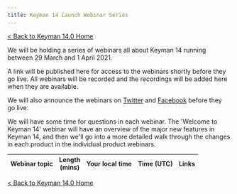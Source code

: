 ```yaml
---
title: Keyman 14 Launch Webinar Series
---
```


[< Back to Keyman 14.0 Home](/14)

We will be holding a series of webinars all about Keyman 14 running between 29
March and 1 April 2021.

A link will be published here for access to the webinars shortly before they go
live. All webinars will be recorded and the recordings will be added here when
they are available.

We will also announce the webinars on [Twitter](https://twitter.com/keyman) and
[Facebook](https://facebook.com/keymanapp) before they go live.

We will have some time for questions in each webinar. The 'Welcome to Keyman 14'
webinar will have an overview of the major new features in Keyman 14, and then
we'll go into a more detailed walk through the changes in each product in the
individual product webinars.

<p style='display: none' id='webinar-cta'>
<a href='https://sil.zoom.us/j/97219405404?pwd=SDY5VDdKRjA3UEtxd2xjeUdUR20wZz09'
class="generic-cta-button" target='_blank'>Join the webinar now!</a></p>

<style>
  @import '/cdn/dev/css/product-grid.css';
</style>
<table class='product-grid'>
<thead>
  <tr>
    <th>Webinar topic</th>
    <th>Length<br>(mins)</th>
    <th>Your local time</th>
    <th>Time (UTC)</th>
    <th>Links</th>
  </tr>
</thead>
<tbody id='webinar-tbody'></tbody>
</table>

<script>
  var webinars = [
    ['MD', 'Welcome to Keyman 14',  45, 2, 29, 19, 0, '1uzOmQSA2oemkwD0N8QiUMx-Q8WwfRuw2UWsfdipEGfc', 'OwiZdkjH1Dg'],
    ['MD', 'Welcome to Keyman 14 (repeat)',  45, 2, 30,  8, 0, '1uzOmQSA2oemkwD0N8QiUMx-Q8WwfRuw2UWsfdipEGfc', '7nCZiB61zGA'],

    'Product webinars',
    ['DW', 'Keyman 14 for Android', 30, 2, 30,  9, 0, '14LVaPdBVNVNK-VZSnnf4bY91w4_L4iRBv7F4Z26UdIU', 'ehk0Bts28JE'],
    ['MD', 'Keyman 14 for macOS',   30, 2, 30,  9, 30, '1TM2nNYaDpa8IgkRfiSEQe8dCytw5jBi8NAYTzCRJJiQ', 'YBE7s07bmBM'],

    ['MD', 'Keyman 14 for Windows', 30, 2, 30, 19, 0, '1iCmRRq_eDBMTIetZNnPg6pPXqsBzpM72cNJV7_Liyd8', 'bu7pBcrS0u8'],
    ['JH', 'Keyman 14 for iOS',     30, 2, 31,  8, 0, '1w3EfFny_XPHS7BV9VyUwXE3MCx_hsp5NMfB7jzWAbJo', 'Tm-7Rvs-6Ig'],
    ['JH', 'keymanweb.com and KeymanWeb Bookmarklet', 30, 2, 31, 8, 30, '1W4JPfWqjCGg3S40_peWmYmbqakyir3xCXUKyADCwazY', 'CESHhnJf8P8'],
    ['EB', 'Keyman 14 for Linux',   30, 2, 31,  9, 0, '1V4tziNcu_y2ZbUjIqaj-c35PKn2t6ulbXo1Qv0zmgk4', '4W9Z9_IFUII'],

    'For keyboard developers',
    ['MD', 'Keyman Developer 14',   45, 3,  1,  8, 0, '1oEZzGPwXKw22fljs8fqjQI6Iie_el9eGskx-HRi7SV8'],
    ['JH', 'Keyman lexical models', 45, 3,  1,  9, 0, '1RiRdLl9uCouAgqO1XLs2a0QjpIFXPYKknh-b3GPo84E']
  ];

  function icalDate(date) {
    return date.toISOString().replace(/[-:.]/g, '').substr(0, 15)+'Z';
  }

  function uuidv4() { // https://stackoverflow.com/a/2117523/1836776
    return ([1e7]+-1e3+-4e3+-8e3+-1e11).replace(/[018]/g, c =>
      (c ^ crypto.getRandomValues(new Uint8Array(1))[0] & 15 >> c / 4).toString(16)
    );
  }

  var tbody = document.getElementById('webinar-tbody');
  for(var i in webinars) {
    var webinar = webinars[i];
    var tr = document.createElement('tr');
    if(typeof webinar == 'string') {
      var td0 = document.createElement('th');
      td0.colSpan = 5;
      td0.innerText = webinar;
      tr.appendChild(td0);
    } else {
      var td0 = document.createElement('td');
      var td1 = document.createElement('td');
      var td2 = document.createElement('td');
      var td3 = document.createElement('td');
      var td4 = document.createElement('td');
      var dt = new Date(Date.UTC(2021, webinar[3], webinar[4], webinar[5], webinar[6]));
      var dtEnd = new Date(dt.valueOf() + parseInt(webinar[2], 10) * 60 * 1000);
      td0.innerText = webinar[1];
      var span = document.createElement('span');
      span.id = 'webinar-cta-'+i;
      span.style.display = 'none';
      span.appendChild(document.createElement('br'));
      a = document.createElement('a');
      a.style.color = 'red';
      a.href="https://sil.zoom.us/j/97219405404?pwd=SDY5VDdKRjA3UEtxd2xjeUdUR20wZz09";
      a.innerText = 'Running now - join here!';
      a.target = "_blank";
      span.appendChild(a);
      td0.appendChild(span);

      td1.innerText = webinar[2];
      var span0 = document.createElement('span');
      span0.innerText = dt.toLocaleString([], {
          weekday: 'short',
          year: 'numeric',
          month: 'short',
          day: 'numeric',
        });
      td2.appendChild(span0);
      td2.appendChild(document.createElement('br'));
      span0 = document.createElement('span');
      span0.innerText = dt.toLocaleString([], {
          timeZoneName: 'short',
          hour: '2-digit',
          minute:'2-digit'
        });
      td2.appendChild(span0);

      span0 = document.createElement('span');
      span0.innerText = dt.toLocaleString([], {
        timeZone: 'UTC',
        weekday: 'short',
        year: 'numeric',
        month: 'short',
        day: 'numeric'
      });
      td3.appendChild(span0);
      td3.appendChild(document.createElement('br'));
      span0 = document.createElement('span');
      span0.innerText = dt.toLocaleString([], {
        timeZone: 'UTC',
        timeZoneName: 'short',
        hour: '2-digit',
        minute:'2-digit'
      });
      td3.appendChild(span0);

      if(dtEnd.valueOf() < Date.now()) {
        // Presentation and video links
        var a0 = document.createElement('a');
        a0.innerHTML = '<img src="slides.svg" style="width:16px; margin: 0 4px; vertical-align: text-bottom" /> View slides';
        a0.href = 'https://docs.google.com/presentation/d/'+webinar[7]+'/edit?usp=sharing';
        a0.style.color = 'blue';
        a0.target = '_blank';
        td4.appendChild(a0);
        if(webinar[8]) {
          // video link
          td4.appendChild(document.createElement('br'));
          a0 = document.createElement('a');
          a0.innerHTML = '<img src="video.png" style="width:16px; margin: 3px 4px 0; vertical-align: top" />  Watch video';
          a0.href = 'https://youtu.be/'+webinar[8];
          a0.style.color = 'blue';
          a0.target = '_blank';
          td4.appendChild(a0);
        }
      } else {
        // Calendar links
        var a0 = document.createElement('a');
        a0.innerHTML = 'Google&nbsp;Calendar';
        a0.href = 'https://www.google.com/calendar/render?action=TEMPLATE'+
                  '&text='+encodeURIComponent(webinar[1]+' webinar')+
                  '&details='+encodeURIComponent('Keyman 14 Webinar Series')+
                  '&location=https%3A%2F%2Fkeyman.com%2F14%2Fwebinar'+
                  '&dates='+icalDate(dt)+'%2F'+icalDate(dtEnd);
        a0.style.color = 'blue';
        a0.target = '_blank';
        td4.appendChild(a0);
        td4.appendChild(document.createElement('br'));

        a0 = document.createElement('a');

        var ics = [
          'BEGIN:VCALENDAR',
          'PRODID:Keyman.com',
          'VERSION:2.0',
          'BEGIN:VEVENT',
          'DTSTAMP:'+icalDate(new Date()),
          'UID:'+uuidv4(),
          'SUMMARY:'+webinar[1]+' webinar',
          'DTSTART:'+icalDate(dt),
          'DTEND:'+icalDate(dtEnd),
          'DESCRIPTION:Keyman 14 Webinar Series',
          'LOCATION:https://keyman.com/webinar',
          'END:VEVENT',
          'END:VCALENDAR'
        ].join('\r\n');

        a0.innerHTML = '.ics&nbsp;download';
        a0.href = 'data:text/calendar;charset=utf-8;base64,'+window.btoa(ics);
        a0.download = webinar[1]+'.ics';
        a0.target = '_blank';
        a0.style.color = 'blue';
        td4.appendChild(a0);
      }

      tr.appendChild(td0);
      tr.appendChild(td1);
      tr.appendChild(td2);
      tr.appendChild(td3);
      tr.appendChild(td4);
    }
    tbody.appendChild(tr);
  }

  window.setInterval(showWebinarLink, 5000);
  showWebinarLink();
  function showWebinarLink() {
    var found = false;
    for(var i in webinars) {
      var webinar = webinars[i];
      if(typeof webinar == 'string') continue;
      var dt = new Date(Date.UTC(2021, webinar[3], webinar[4], webinar[5], webinar[6]));
      var dtEnd = new Date(dt.valueOf() + parseInt(webinar[2], 10) * 60 * 1000);
      var startOffset = Date.now() - dt.valueOf();
      var endOffset = Date.now() - dtEnd.valueOf();
      var cta = document.getElementById('webinar-cta-'+i);
      // Start showing the webinar link 10 minutes before and hide it at the end
      if(startOffset >= -10 * 60 * 1000 && endOffset < 0) {
        found = true;
        cta.style.display='block';
      } else {
        cta.style.display='none';
      }
    }

    document.getElementById('webinar-cta').style.display=found?'block':'none';
  }
</script>

[< Back to Keyman 14.0 Home](/14)
